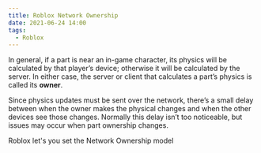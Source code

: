 ```yaml
---
title: Roblox Network Ownership
date: 2021-06-24 14:00
tags:
  - Roblox
---
```


In general, if a part is near an in-game character, its physics will be calculated by that player’s device; otherwise it will be calculated by the server. In either case, the server or client that calculates a part’s physics is called its **owner**.

Since physics updates must be sent over the network, there’s a small delay between when the owner makes the physical changes and when the other devices see those changes. Normally this delay isn’t too noticeable, but issues may occur when part ownership changes.

Roblox let's you set the Network Ownership model 